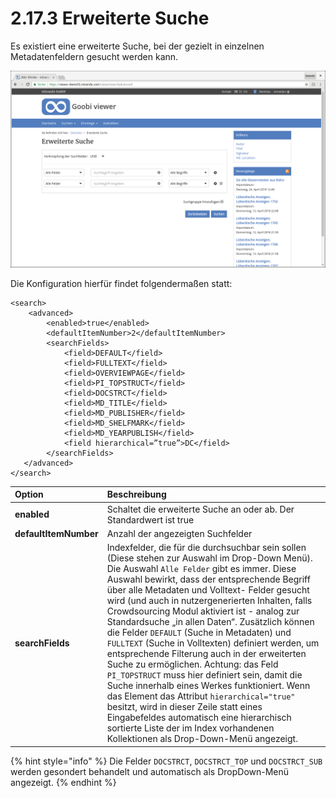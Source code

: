 # 2.17.3 Erweiterte Suche

Es existiert eine erweiterte Suche, bei der gezielt in einzelnen Metadatenfeldern gesucht werden kann.

![Erweiterte Suche](../../.gitbook/assets/erweiterte_suche.png)

Die Konfiguration hierfür findet folgendermaßen statt:

```markup
<search>
    <advanced>
        <enabled>true</enabled>
        <defaultItemNumber>2</defaultItemNumber>
        <searchFields>
            <field>DEFAULT</field>
            <field>FULLTEXT</field>
            <field>OVERVIEWPAGE</field>
            <field>PI_TOPSTRUCT</field>
            <field>DOCSTRCT</field>
            <field>MD_TITLE</field>
            <field>MD_PUBLISHER</field>
            <field>MD_SHELFMARK</field>
            <field>MD_YEARPUBLISH</field>
            <field hierarchical=”true”>DC</field>
        </searchFields>
   </advanced>
</search>
```

| **Option**  | Beschreibung |
| :--- | :--- |
| **enabled** | Schaltet die erweiterte Suche an oder ab. Der Standardwert ist true |
| **defaultItemNumber** | Anzahl der angezeigten Suchfelder |
| **searchFields**  | Indexfelder, die für die durchsuchbar sein sollen \(Diese stehen zur Auswahl im Drop-Down Menü\). Die Auswahl `Alle Felder` gibt es immer. Diese Auswahl bewirkt, dass der entsprechende Begriff über alle Metadaten und Volltext- Felder gesucht wird \(und auch in nutzergenerierten Inhalten, falls Crowdsourcing Modul aktiviert ist - analog zur Standardsuche „in allen Daten“. Zusätzlich können die Felder `DEFAULT` \(Suche in Metadaten\) und `FULLTEXT` \(Suche in Volltexten\) definiert werden, um entsprechende Filterung auch in der erweiterten Suche zu ermöglichen. Achtung: das Feld `PI_TOPSTRUCT` muss hier definiert sein, damit die  Suche innerhalb eines Werkes funktioniert. Wenn das Element das Attribut `hierarchical="true"` besitzt, wird in dieser Zeile statt eines Eingabefeldes automatisch eine hierarchisch sortierte Liste der im Index vorhandenen Kollektionen als Drop-Down-Menü angezeigt.  |

{% hint style="info" %}
Die Felder `DOCSTRCT`, `DOCSTRCT_TOP` und `DOCSTRCT_SUB` werden gesondert behandelt und automatisch als DropDown-Menü angezeigt.
{% endhint %}

